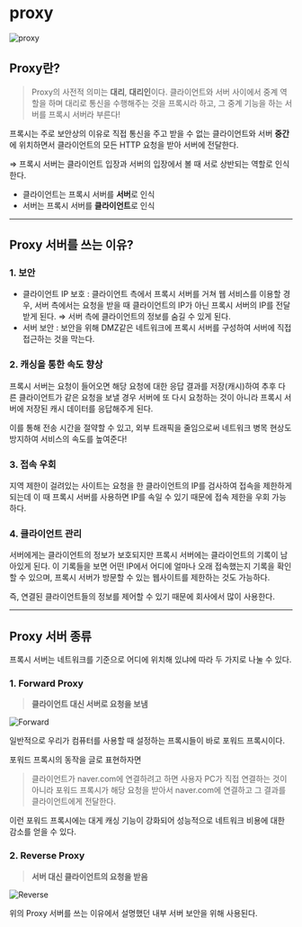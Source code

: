 # proxy

![proxy](https://user-images.githubusercontent.com/87363422/182031363-3e17633c-5314-459d-9831-97a2d616a39b.png)

## Proxy란?

> Proxy의 사전적 의미는 **대리**, **대리인**이다.
> 클라이언트와 서버 사이에서 중계 역할을 하며 대리로 통신을 수행해주는 것을 프록시라 하고, 그 중계 기능을 하는 서버를 프록시 서버라 부른다!

프록시는 주로 보안상의 이유로 직접 통신을 주고 받을 수 없는 클라이언트와 서버 **중간**에 위치하면서 클라이언트의 모든 HTTP 요청을 받아 서버에 전달한다.

⇒ 프록시 서버는 클라이언트 입장과 서버의 입장에서 볼 때 서로 상반되는 역할로 인식한다.

- 클라이언트는 프록시 서버를 **서버**로 인식
- 서버는 프록시 서버를 **클라이언트**로 인식

---

## Proxy 서버를 쓰는 이유?

### 1. 보안

- 클라이언트 IP 보호 : 클라이언트 측에서 프록시 서버를 거쳐 웹 서비스를 이용할 경우, 서버 측에서는 요청을 받을 때 클라이언트의 IP가 아닌 프록시 서버의 IP를 전달받게 된다.
  ⇒ 서버 측에 클라이언트의 정보를 숨길 수 있게 된다.
- 서버 보안 : 보안을 위해 DMZ같은 네트워크에 프록시 서버를 구성하여 서버에 직접 접근하는 것을 막는다.

### 2. 캐싱을 통한 속도 향상

프록시 서버는 요청이 들어오면 해당 요청에 대한 응답 결과를 저장(캐시)하여 추후 다른 클라이언트가 같은 요청을 보낼 경우 서버에 또 다시 요청하는 것이 아니라 프록시 서버에 저장된 캐시 데이터를 응답해주게 된다.

이를 통해 전송 시간을 절약할 수 있고, 외부 트래픽을 줄임으로써 네트워크 병목 현상도 방지하여 서비스의 속도를 높여준다!

### 3. 접속 우회

지역 제한이 걸려있는 사이트는 요청을 한 클라이언트의 IP를 검사하여 접속을 제한하게 되는데 이 때 프록시 서버를 사용하면 IP를 속일 수 있기 때문에 접속 제한을 우회 가능하다.

### 4. 클라이언트 관리

서버에게는 클라이언트의 정보가 보호되지만 프록시 서버에는 클라이언트의 기록이 남아있게 된다. 이 기록들을 보면 어떤 IP에서 어디에 얼마나 오래 접속했는지 기록을 확인할 수 있으며, 프록시 서버가 방문할 수 있는 웹사이트를 제한하는 것도 가능하다.

즉, 연결된 클라이언트들의 정보를 제어할 수 있기 때문에 회사에서 많이 사용한다.

---

## Proxy 서버 종류

프록시 서버는 네트워크를 기준으로 어디에 위치해 있냐에 따라 두 가지로 나눌 수 있다.

### 1. Forward Proxy

> **클라이언트 대신 서버로 요청을 보냄**

![Forward](https://user-images.githubusercontent.com/87363422/182031365-69016ae9-6df8-49c6-b833-71446c023110.png)

일반적으로 우리가 컴퓨터를 사용할 때 설정하는 프록시들이 바로 포워드 프록시이다.

포워드 프록시의 동작을 글로 표현하자면

> 클라이언트가 naver.com에 연결하려고 하면 사용자 PC가 직접 연결하는 것이 아니라 포워드 프록시가 해당 요청을 받아서 naver.com에 연결하고 그 결과를 클라이언트에게 전달한다.

이런 포워드 프록시에는 대게 캐싱 기능이 강화되어 성능적으로 네트워크 비용에 대한 감소를 얻을 수 있다.

### 2. Reverse Proxy

> **서버 대신 클라이언트의 요청을 받음**

![Reverse](https://user-images.githubusercontent.com/87363422/182031367-cc80fa51-14e9-44c9-9e23-e8eaad0b9210.png)

위의 Proxy 서버를 쓰는 이유에서 설명했던 내부 서버 보안을 위해 사용된다.
